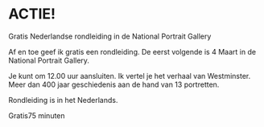 # ACTIE!

<span class="lead">Gratis Nederlandse rondleiding in de National Portrait Gallery</span>

Af en toe geef ik gratis een rondleiding. 
De eerst volgende is 4 Maart in de National Portrait Gallery.

Je kunt om 12.00 uur aansluiten. Ik vertel je het verhaal van Westminster. 
Meer dan 400 jaar geschiedenis aan de hand van 13 portretten.

Rondleiding is in het Nederlands.

<span class="price">Gratis</span><span class="duration">75 minuten</span>

